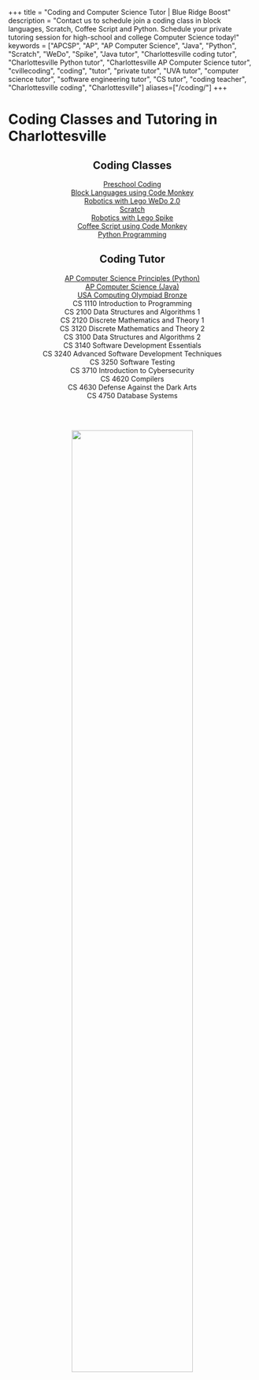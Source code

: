+++
title = "Coding and Computer Science Tutor | Blue Ridge Boost"
description = "Contact us to schedule join a coding class in block languages, Scratch, Coffee Script and Python. Schedule your private tutoring session for high-school and college Computer Science today!" 
keywords = ["APCSP", "AP", "AP Computer Science",  "Java", "Python", "Scratch", "WeDo", "Spike", "Java tutor", "Charlottesville coding tutor", "Charlottesville Python tutor", "Charlottesville AP Computer Science tutor", "cvillecoding", "coding", "tutor", "private tutor", "UVA tutor", "computer science tutor", "software engineering tutor", "CS tutor", "coding teacher", "Charlottesville coding", "Charlottesville"]
aliases=["/coding/"]
+++

# Coding Classes and Tutoring in Charlottesville

<center>
  <div class="row">
    <div class="col-sm-6 right">
        <h2>Coding Classes</h2>

  <div class="hangingspaced"><a href="/classes/coding/preschool-block-coding">Preschool Coding</a></div>
  <div class="hangingspaced"><a href="/classes/coding/kids-block-coding">Block Languages using Code Monkey</a></div>
  <div class="hangingspaced"><a href="/classes/coding/lego-wedo">Robotics with Lego WeDo 2.0</a></div>
  <div class="hangingspaced"><a href="/classes/coding/scratch">Scratch</a></div>
  <div class="hangingspaced"><a href="/classes/coding/lego-spike">Robotics with Lego Spike</a></div>
  <div class="hangingspaced"><a href="/classes/coding/tweens-coffee-script">Coffee Script using Code Monkey</a></div>
  <div class="hangingspaced"><a href="/classes/coding/middle-school-python">Python Programming</a></div>
  </div>

<div class="col-sm-6 right">
       <h2>Coding Tutor</h2>


 <div class="hangingspaced"><a href="/tutor/computer-science/ap-computer-science-principles">AP Computer Science Principles (Python)</a></div>
 <div class="hangingspaced"><a href="/tutor/computer-science/ap-computer-science-java">AP Computer Science (Java)</a></div>
 <div class="hangingspaced"><a href="/tutor/computer-science/usaco-computing-olympiad">USA Computing Olympiad Bronze</a></div>
<!--<h3>College-Level Courses</h3>-->
  <div class="hangingspaced">CS 1110	Introduction to Programming</div>
  <div class="hangingspaced">CS 2100	Data Structures and Algorithms 1</div>
  <div class="hangingspaced">CS 2120	Discrete Mathematics and Theory 1</div>
  <div class="hangingspaced">CS 3120	Discrete Mathematics and Theory 2</div>
  <div class="hangingspaced">CS 3100	Data Structures and Algorithms 2</div>
  <div class="hangingspaced">CS 3140	Software Development Essentials</div>
  <div class="hangingspaced">CS 3240	Advanced Software Development Techniques</div>
  <div class="hangingspaced">CS 3250	Software Testing</div>
  <div class="hangingspaced">CS 3710	Introduction to Cybersecurity</div>
  <div class="hangingspaced">CS 4620	Compilers</div>
  <div class="hangingspaced">CS 4630	Defense Against the Dark Arts</div>
  <div class="hangingspaced">CS 4750	Database Systems</div>
</div>
</div>


<p><br></br></p>


<img src="/images/carousel/dorinateaching.jpg" width="70%">

<p><br></br></b>

</center>